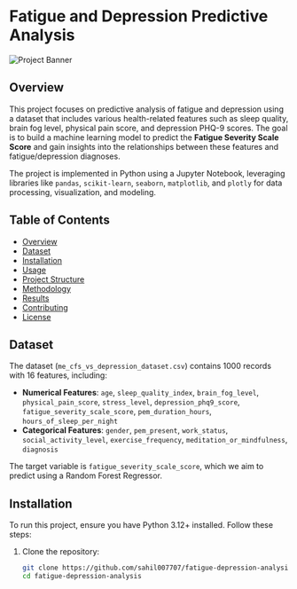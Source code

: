 # Fatigue and Depression Predictive Analysis

![Project Banner](https://via.placeholder.com/1200x300.png?text=Fatigue+and+Depression+Analysis)

## Overview

This project focuses on predictive analysis of fatigue and depression using a dataset that includes various health-related features such as sleep quality, brain fog level, physical pain score, and depression PHQ-9 scores. The goal is to build a machine learning model to predict the **Fatigue Severity Scale Score** and gain insights into the relationships between these features and fatigue/depression diagnoses.

The project is implemented in Python using a Jupyter Notebook, leveraging libraries like `pandas`, `scikit-learn`, `seaborn`, `matplotlib`, and `plotly` for data processing, visualization, and modeling.

## Table of Contents

- [Overview](#overview)
- [Dataset](#dataset)
- [Installation](#installation)
- [Usage](#usage)
- [Project Structure](#project-structure)
- [Methodology](#methodology)
- [Results](#results)
- [Contributing](#contributing)
- [License](#license)

## Dataset

The dataset (`me_cfs_vs_depression_dataset.csv`) contains 1000 records with 16 features, including:
- **Numerical Features**: `age`, `sleep_quality_index`, `brain_fog_level`, `physical_pain_score`, `stress_level`, `depression_phq9_score`, `fatigue_severity_scale_score`, `pem_duration_hours`, `hours_of_sleep_per_night`
- **Categorical Features**: `gender`, `pem_present`, `work_status`, `social_activity_level`, `exercise_frequency`, `meditation_or_mindfulness`, `diagnosis`

The target variable is `fatigue_severity_scale_score`, which we aim to predict using a Random Forest Regressor.

## Installation

To run this project, ensure you have Python 3.12+ installed. Follow these steps:

1. Clone the repository:
   ```bash
   git clone https://github.com/sahil007707/fatigue-depression-analysis.git
   cd fatigue-depression-analysis
